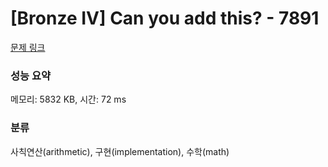 # [Bronze IV] Can you add this? - 7891 

[문제 링크](https://www.acmicpc.net/problem/7891) 

### 성능 요약

메모리: 5832 KB, 시간: 72 ms

### 분류

사칙연산(arithmetic), 구현(implementation), 수학(math)

